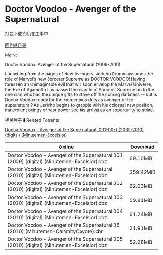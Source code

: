 # Doctor Voodoo - Avenger of the Supernatural

打包下载📦仍在工事中

[回到总目录](/Catalogs.md)

Marvel

Doctor Voodoo: Avenger of the Supernatural (2009-2010)

Launching from the pages of New Avengers, Jericho Drumm assumes the role of Marvel's new Sorcerer Supreme as DOCTOR VOODOO! Having foreseen an unimaginable evil that will soon envelop the Marvel Universe, the Eye of Agamotto has passed the mantle of Sorcerer Supreme on to the one man who has the unique gifts to stave off the coming darkness -- but is Doctor Voodoo ready for the momentous duty as avenger of the supernatural? As Jericho begins to grapple with his colossal new position, malevolent beings of vast power see his arrival as an opportunity to strike.





相关种子⬇Related Torrents

[Doctor Voodoo - Avenger of the Supernatural (001-005) (2009-2010) (digital) (Minutemen-Excelsior)](https://github.com/alicewish/markdown/blob/master/torrent/Doctor-Voodoo---Avenger-of-the-Supernatural--001-005---2009-2010---digital---Minutemen-Excelsior.md)

Online | Download
--- | ---
Doctor Voodoo - Avenger of the Supernatural 001 (2009) (digital) (Minutemen-Excelsior).cbz | 69.10MiB
Doctor Voodoo - Avenger of the Supernatural (2010) (digital) (Minutemen-Excelsior).cbz | 359.42MiB
Doctor Voodoo - Avenger of the Supernatural 002 (2010) (digital) (Minutemen-Excelsior).cbz | 62.03MiB
Doctor Voodoo - Avenger of the Supernatural 003 (2010) (digital) (Minutemen-Excelsior).cbz | 59.91MiB
Doctor Voodoo - Avenger of the Supernatural 004 (2010) (digital) (Minutemen-Excelsior).cbz | 61.24MiB
Doctor Voodoo - Avenger of the Supernatural 05 (2010) (Minutemen-CalamityCoyote).cbr | 21.91MiB
Doctor Voodoo - Avenger of the Supernatural 005 (2010) (digital) (Minutemen-Excelsior).cbz | 52.28MiB